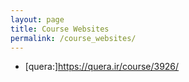 ```yaml
---
layout: page
title: Course Websites
permalink: /course_websites/
---
```

* [quera:]https://quera.ir/course/3926/
